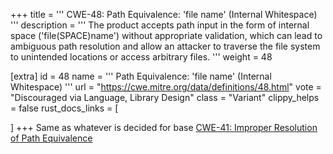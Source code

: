 +++
title = '''
CWE-48: Path Equivalence: 'file name' (Internal Whitespace)
'''
description	= '''
The product accepts path input in the form of internal space ('file(SPACE)name') without appropriate validation, which can lead to ambiguous path resolution and allow an attacker to traverse the file system to unintended locations or access arbitrary files.
'''
weight = 48

[extra]
id = 48
name = '''
Path Equivalence: 'file name' (Internal Whitespace)
'''
url = "https://cwe.mitre.org/data/definitions/48.html"
vote = "Discouraged via Language, Library Design"
class = "Variant"
clippy_helps = false
rust_docs_links = [

]
+++
Same as whatever is decided for base [CWE-41: Improper Resolution of Path Equivalence](/rust-are-we-secure-yet/cwes/cwe-41)
